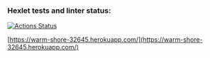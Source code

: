 ### Hexlet tests and linter status:

[![Actions Status](https://github.com/Eyvgeniy/backend-project-lvl4/workflows/hexlet-check/badge.svg)](https://github.com/Eyvgeniy/backend-project-lvl4/actions)

[https://warm-shore-32645.herokuapp.com/](https://warm-shore-32645.herokuapp.com/)
